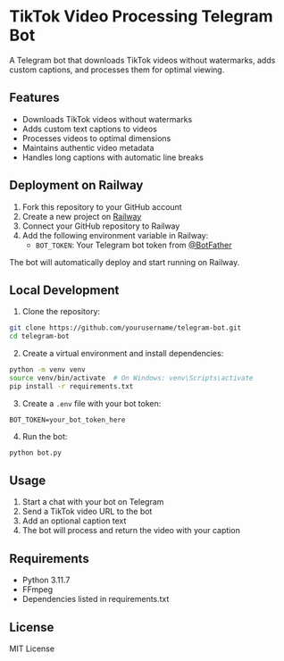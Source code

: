 # TikTok Video Processing Telegram Bot

A Telegram bot that downloads TikTok videos without watermarks, adds custom captions, and processes them for optimal viewing.

## Features

- Downloads TikTok videos without watermarks
- Adds custom text captions to videos
- Processes videos to optimal dimensions
- Maintains authentic video metadata
- Handles long captions with automatic line breaks

## Deployment on Railway

1. Fork this repository to your GitHub account
2. Create a new project on [Railway](https://railway.app/)
3. Connect your GitHub repository to Railway
4. Add the following environment variable in Railway:
   - `BOT_TOKEN`: Your Telegram bot token from [@BotFather](https://t.me/BotFather)

The bot will automatically deploy and start running on Railway.

## Local Development

1. Clone the repository:
```bash
git clone https://github.com/yourusername/telegram-bot.git
cd telegram-bot
```

2. Create a virtual environment and install dependencies:
```bash
python -m venv venv
source venv/bin/activate  # On Windows: venv\Scripts\activate
pip install -r requirements.txt
```

3. Create a `.env` file with your bot token:
```
BOT_TOKEN=your_bot_token_here
```

4. Run the bot:
```bash
python bot.py
```

## Usage

1. Start a chat with your bot on Telegram
2. Send a TikTok video URL to the bot
3. Add an optional caption text
4. The bot will process and return the video with your caption

## Requirements

- Python 3.11.7
- FFmpeg
- Dependencies listed in requirements.txt

## License

MIT License 